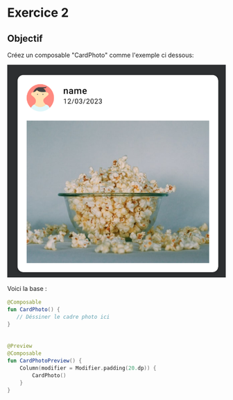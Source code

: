 # Exercice 2

## Objectif

Créez un composable "CardPhoto" comme l'exemple ci dessous:

![Objectif exercice](img/feedItem.png)

Voici la base :

```kotlin
@Composable
fun CardPhoto() {
   // Déssiner le cadre photo ici
}


@Preview
@Composable
fun CardPhotoPreview() {
    Column(modifier = Modifier.padding(20.dp)) {
        CardPhoto()
    }
}
```
